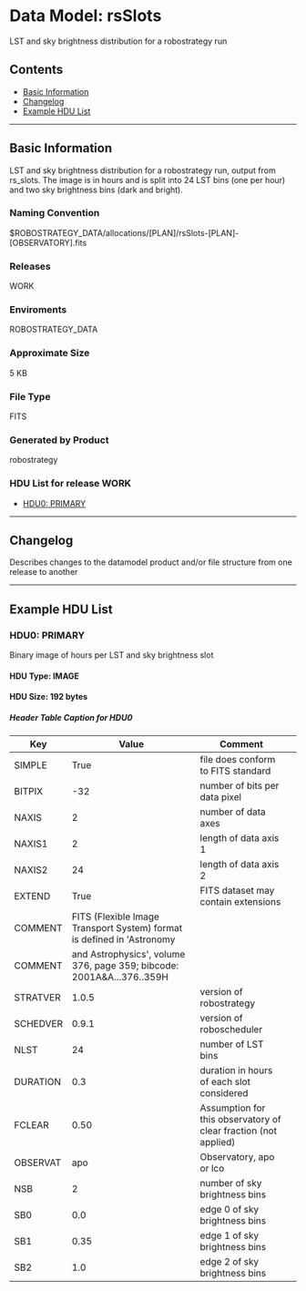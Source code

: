 # Data Model: rsSlots


LST and sky brightness distribution for a robostrategy run


## Contents
- [Basic Information](#basic-information)
- [Changelog](#changelog)
- [Example HDU List](#example-hdu-list)


---

## Basic Information
LST and sky brightness distribution for a robostrategy run, output from rs_slots. The image is in hours and is split into 24 LST bins (one per hour) and two sky brightness bins (dark and bright).

### Naming Convention
$ROBOSTRATEGY_DATA/allocations/[PLAN]/rsSlots-[PLAN]-[OBSERVATORY].fits

### Releases
WORK

### Enviroments
ROBOSTRATEGY_DATA

### Approximate Size
5 KB

### File Type
FITS

### Generated by Product
robostrategy

### HDU List for release WORK
  - [HDU0: PRIMARY](#hdu0-primary)


---

## Changelog
Describes changes to the datamodel product and/or file structure from one release to another

---
## Example HDU List


### HDU0: PRIMARY
Binary image of hours per LST and sky brightness slot

#### HDU Type: IMAGE
#### HDU Size:  192 bytes

##### Header Table Caption for HDU0
Key | Value | Comment | |
| --- | --- | --- | --- |
| SIMPLE | True | file does conform to FITS standard |
| BITPIX | -32 | number of bits per data pixel |
| NAXIS | 2 | number of data axes |
| NAXIS1 | 2 | length of data axis 1 |
| NAXIS2 | 24 | length of data axis 2 |
| EXTEND | True | FITS dataset may contain extensions |
| COMMENT |   FITS (Flexible Image Transport System) format is defined in 'Astronomy |  |
| COMMENT |   and Astrophysics', volume 376, page 359; bibcode: 2001A&A...376..359H |  |
| STRATVER | 1.0.5 | version of robostrategy |
| SCHEDVER | 0.9.1 | version of roboscheduler |
| NLST | 24 | number of LST bins |
| DURATION | 0.3 | duration in hours of each slot considered |
| FCLEAR | 0.50 | Assumption for this observatory of clear fraction (not applied) |
| OBSERVAT | apo | Observatory, apo or lco |
| NSB | 2 | number of sky brightness bins |
| SB0 | 0.0 | edge 0 of sky brightness bins |
| SB1 | 0.35 | edge 1 of sky brightness bins |
| SB2 | 1.0 | edge 2 of sky brightness bins |


